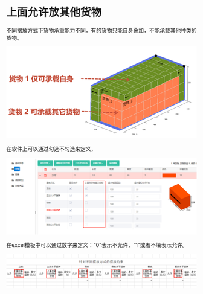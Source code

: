 # 上面允许放其他货物

不同摆放方式下货物承重能力不同，有的货物只能自身叠加，不能承载其他种类的货物。

![](../../../../.gitbook/assets/31Ee.png)

在软件上可以通过勾选不勾选来定义，

![](../../../../.gitbook/assets/21%20%281%29.png)

在excel模板中可以通过数字来定义：“0”表示不允许，“1”或者不填表示允许。

![](../../../../.gitbook/assets/31G.png)


